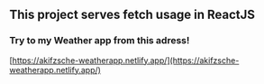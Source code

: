 ## This project serves fetch usage in ReactJS

### Try to my Weather app from this adress!

[https://akifzsche-weatherapp.netlify.app/](https://akifzsche-weatherapp.netlify.app/)
